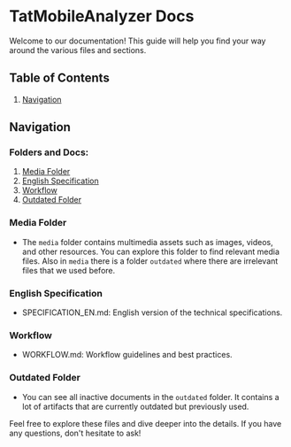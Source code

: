 # TatMobileAnalyzer Docs

Welcome to our documentation! This guide will help you find your way around the various files and sections.

## Table of Contents

1. [Navigation](#navigation)

## Navigation <a name="navigation"></a>

### Folders and Docs:

1. [Media Folder](#media)
2. [English Specification](#specs-en)
3. [Workflow](#workflow)
4. [Outdated Folder](#outdated)

### Media Folder <a name="media"></a>

 - The `media` folder contains multimedia assets such as images, videos, and other resources. You can explore this folder to find relevant media files. Also in `media` there is a folder `outdated` where there are irrelevant files that we used before.

### English Specification <a name="specs-en"></a>

- SPECIFICATION_EN.md: English version of the technical specifications.

### Workflow <a name="workflow"></a>

- WORKFLOW.md: Workflow guidelines and best practices.

### Outdated Folder <a name="outdated"></a>

 - You can see all inactive documents in the `outdated` folder. It contains a lot of artifacts that are currently outdated but previously used.

Feel free to explore these files and dive deeper into the details. If you have any questions, don't hesitate to ask!
